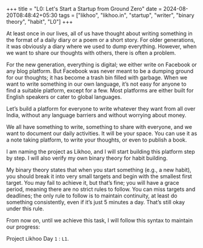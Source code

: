 +++
title = "L0: Let's Start a Startup from Ground Zero"
date = 2024-08-20T08:48:42+05:30
tags = ["likhoo", "likhoo.in", "startup", "writer", "binary theory", "habit", "L0"]
+++

At least once in our lives, all of us have thought about writing something in the format of a daily diary or a poem or a short story. For older generations, it was obviously a diary where we used to dump everything. However, when we want to share our thoughts with others, there is often a problem.

For the new generation, everything is digital; we either write on Facebook or any blog platform. But Facebook was never meant to be a dumping ground for our thoughts; it has become a trash bin filled with garbage. When we want to write something in our own language, it’s not easy for anyone to find a suitable platform, except for a few. Most platforms are either built for English speakers or cater to global languages.

Let’s build a platform for everyone to write whatever they want from all over India, without any language barriers and without worrying about money.

We all have something to write, something to share with everyone, and we want to document our daily activities. It will be your space. You can use it as a note taking platform, to write your thoughts, or even to publish a book.

I am naming the project as Likhoo, and I will start building this platform step by step. I will also verify my own binary theory for habit building.

My binary theory states that when you start something (e.g., a new habit), you should break it into very small targets and begin with the smallest first target. You may fail to achieve it, but that’s fine; you will have a grace period, meaning there are no strict rules to follow. You can miss targets and deadlines; the only rule to follow is to maintain continuity, at least do something consistently, even if it’s just 5 minutes a day. That’s still okay under this rule.

From now on, until we achieve this task, I will follow this syntax to maintain our progress: 

Project `L`ikhoo Day `1` : `L1`.
